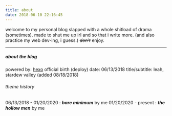 ```yaml
---
title: about
date: 2018-06-10 22:16:45
---
```


welcome to my personal blog slapped with a whole shitload of drama (sometimes). made to shut me up irl and so that i write more. (and also practice my web dev-ing, i guess.) _~~don't~~_ enjoy.

------------

##### about the blog
powered by: [hexo](https://hexo.io/)
official birth (deploy) date: 06/13/2018
title/subtitle: leah, stardew valley (added 08/18/2018)

###### theme history

06/13/2018 - 01/20/2020 : ___bare minimum___ by me
01/20/2020 - present : ___the hollow men___ by me
